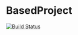 # BasedProject
[![Build Status](https://travis-ci.org/dsbissett/BasedProject.svg?branch=master)](https://travis-ci.org/dsbissett/BasedProject)
